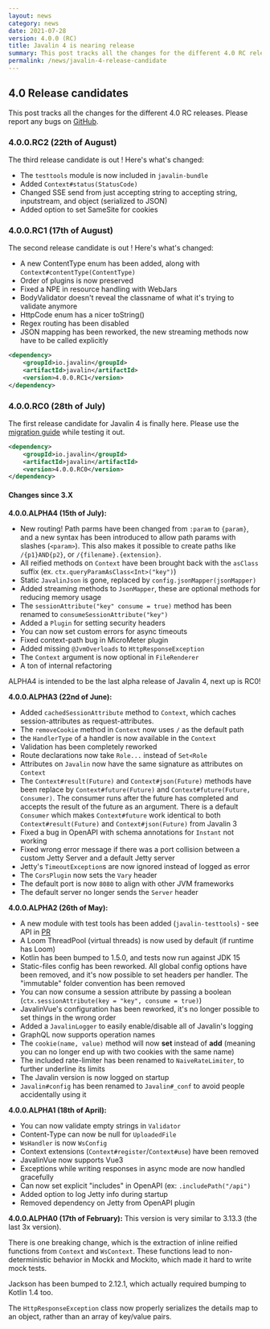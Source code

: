```yaml
---
layout: news
category: news
date: 2021-07-28
version: 4.0.0 (RC)
title: Javalin 4 is nearing release
summary: This post tracks all the changes for the different 4.0 RC releases.
permalink: /news/javalin-4-release-candidate
---
```


## 4.0 Release candidates

This post tracks all the changes for the different 4.0 RC releases.
Please report any bugs on <a href="https://github.com/tipsy/javalin/issues/1329">GitHub</a>.

### 4.0.0.RC2 (22th of August)
The third release candidate is out ! Here's what's changed:

* The `testtools` module is now included in `javalin-bundle`
* Added `Context#status(StatusCode)`
* Changed SSE send from just accepting string to accepting string, inputstream, and object (serialized to JSON)
* Added option to set SameSite for cookies

### 4.0.0.RC1 (17th of August)
The second release candidate is out ! Here's what's changed:

* A new ContentType enum has been added, along with `Context#contentType(ContentType)`
* Order of plugins is now preserved
* Fixed a NPE in resource handling with WebJars
* BodyValidator doesn't reveal the classname of what it's trying to validate anymore
* HttpCode enum has a nicer toString()
* Regex routing has been disabled
* JSON mapping has been reworked, the new streaming methods now have to be called explicitly

```xml
<dependency>
    <groupId>io.javalin</groupId>
    <artifactId>javalin</artifactId>
    <version>4.0.0.RC1</version>
</dependency>
```

### 4.0.0.RC0 (28th of July)

The first release candidate for Javalin 4 is finally here.
Please use the [migration guide](/migration-guide-javalin-3-to-4) while testing it out.

```xml
<dependency>
    <groupId>io.javalin</groupId>
    <artifactId>javalin</artifactId>
    <version>4.0.0.RC0</version>
</dependency>
```

#### Changes since 3.X

**4.0.0.ALPHA4 (15th of July):**
* New routing! Path parms have been changed from `:param` to `{param}`,
  and a new syntax has been introduced to allow path params with slashes (`<param>`).
  This also makes it possible to create paths like `/{p1}AND{p2}`, or `/{filename}.{extension}`.
* All reified methods on `Context` have been brought back with the `asClass` suffix (ex. `ctx.queryParamAsClass<Int>("key")`)
* Static `JavalinJson` is gone, replaced by `config.jsonMapper(jsonMapper)`
* Added streaming methods to `JsonMapper`, these are optional methods for reducing memory usage
* The `sessionAttribute("key" consume = true)` method has been renamed to `consumeSessionAttribute("key")`
* Added a `Plugin` for setting security headers
* You can now set custom errors for async timeouts
* Fixed context-path bug in MicroMeter plugin
* Added missing `@JvmOverloads` to `HttpResponseException`
* The `Context` argument is now optional in `FileRenderer`
* A ton of internal refactoring

ALPHA4 is intended to be the last alpha release of Javalin 4, next up is RC0!

**4.0.0.ALPHA3 (22nd of June):**
* Added `cachedSessionAttribute` method to `Context`,
  which caches session-attributes as request-attributes.
* The `removeCookie` method in `Context` now uses `/` as the default path
* the `HandlerType` of a handler is now available in the `Context`
* Validation has been completely reworked
* Route declarations now take `Role...` instead of `Set<Role`
* Attributes on `Javalin` now have the same signature as attributes on `Context`
* The `Context#result(Future)` and `Context#json(Future)` methods have been replace
  by `Context#future(Future)` and `Context#future(Future, Consumer)`. The consumer
  runs after the future has completed and accepts the result of the future as an argument.
  There is a default `Consumer` which makes `Context#future` work identical to both
  `Context#result(Future)` and `Context#json(Future)` from Javalin 3
* Fixed a bug in OpenAPI with schema annotations for `Instant` not working
* Fixed wrong error message if there was a port collision between a custom Jetty Server
  and a default Jetty server
* Jetty's `TimeoutException`s are now ignored instead of logged as error
* The `CorsPlugin` now sets the `Vary` header
* The default port is now `8080` to align with other JVM frameworks
* The default server no longer sends the `Server` header

**4.0.0.ALPHA2 (26th of May):**
* A new module with test tools has been added (`javalin-testtools`) - see API in
  [PR](https://github.com/tipsy/javalin/pull/1251#issue-646087985)
* A Loom ThreadPool (virtual threads) is now used by default (if runtime has Loom)
* Kotlin has been bumped to 1.5.0, and tests now run against JDK 15
* Static-files config has been reworked. All global config options have been removed, and
  it's now possible to set headers per handler. The "immutable" folder convention has been removed
* You can now consume a session attribute by passing a boolean (`ctx.sessionAttribute(key = "key", consume = true)`)
* JavalinVue's configuration has been reworked, it's no longer possible to set things in the wrong order
* Added a `JavalinLogger` to easily enable/disable all of Javalin's logging
* GraphQL now supports operation names
* The `cookie(name, value)` method will now **set** instead of **add**
  (meaning you can no longer end up with two cookies with the same name)
* The included rate-limiter has been renamed to `NaiveRateLimiter`,
  to further underline its limits
* The Javalin version is now logged on startup
* `Javalin#config` has been renamed to `Javalin#_conf` to avoid people accidentally using it

**4.0.0.ALPHA1 (18th of April):**
* You can now validate empty strings in `Validator`
* Content-Type can now be null for `UploadedFile`
* `WsHandler` is now `WsConfig`
* Context extensions (`Context#register`/`Context#use`) have been removed
* JavalinVue now supports Vue3
* Exceptions while writing responses in async mode are now handled gracefully
* Can now set explicit "includes" in OpenAPI (ex: `.includePath("/api")`
* Added option to log Jetty info during startup
* Removed dependency on Jetty from OpenAPI plugin

**4.0.0.ALPHA0 (17th of February):**
This version is very similar to 3.13.3 (the last 3x version).

There is one breaking change, which is the extraction of inline reified functions from `Context` and `WsContext`.
These functions lead to non-deterministic behavior in Mockk and Mockito, which made it hard to write mock tests.

Jackson has been bumped to 2.12.1, which actually required bumping to Kotlin 1.4 too.

The `HttpResponseException` class now properly serializes the details map to an object, rather than an array of key/value pairs.

